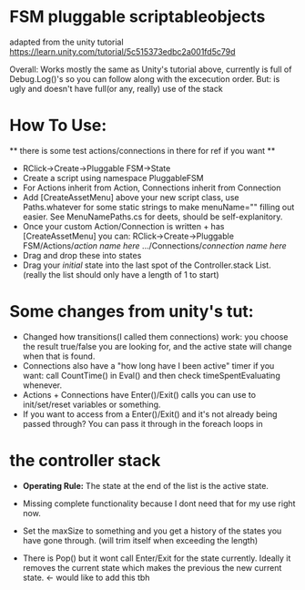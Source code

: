 # FSM pluggable scriptableobjects
 adapted from the unity tutorial
 https://learn.unity.com/tutorial/5c515373edbc2a001fd5c79d


Overall: Works mostly the same as Unity's tutorial above, currently is full of Debug.Log()'s so you can follow along with the excecution order.
But: <State> is ugly and <Controller> doesn't have full(or any, really) use of the stack


# How To Use: 
** there is some test actions/connections in there for ref if you want **
- RClick->Create->Pluggable FSM->State
- Create a script using namespace PluggableFSM
- For Actions inherit from Action, Connections inherit from Connection
- Add [CreateAssetMenu] above your new script class, use Paths.whatever for some static strings to make menuName="" filling out easier. See MenuNamePaths.cs for deets, should be self-explanitory.
- Once your custom Action/Connection is written + has [CreateAssetMenu] you can: RClick->Create->Pluggable FSM/Actions/*action name here*    .../Connections/*connection name here*
- Drag and drop these into states
- Drag your *initial* state into the last spot of the Controller.stack List. (really the list should only have a length of 1 to start)


# Some changes from unity's tut:
- Changed how transitions(I called them connections) work: you choose the result true/false you are looking for, and the active state will change when that is found.
- Connections also have a "how long have I been active" timer if you want: call CountTime() in Eval() and then check timeSpentEvaluating whenever.
- Actions + Connections have Enter()/Exit() calls you can use to init/set/reset variables or something.
- If you want to access <Controller> from a Enter()/Exit() and it's not already being passed through? You can pass it through in the foreach loops in <State>

# the controller stack
- **Operating Rule:** The state at the end of the list is the active state.
- Missing complete functionality because I dont need that for my use right now.
- Set the maxSize to something and you get a history of the states you have gone through. (will trim itself when exceeding the length)

- There is Pop() but it wont call Enter/Exit for the state currently. Ideally it removes the current state which makes the previous the new current state. <- would like to add this tbh
